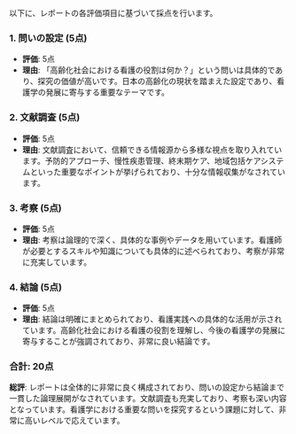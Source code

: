 以下に、レポートの各評価項目に基づいて採点を行います。

### 1. 問いの設定 (5点)
- **評価**: 5点
- **理由**: 「高齢化社会における看護の役割は何か？」という問いは具体的であり、探究の価値が高いです。日本の高齢化の現状を踏まえた設定であり、看護学の発展に寄与する重要なテーマです。

### 2. 文献調査 (5点)
- **評価**: 5点
- **理由**: 文献調査において、信頼できる情報源から多様な視点を取り入れています。予防的アプローチ、慢性疾患管理、終末期ケア、地域包括ケアシステムといった重要なポイントが挙げられており、十分な情報収集がなされています。

### 3. 考察 (5点)
- **評価**: 5点
- **理由**: 考察は論理的で深く、具体的な事例やデータを用いています。看護師が必要とするスキルや知識についても具体的に述べられており、考察が非常に充実しています。

### 4. 結論 (5点)
- **評価**: 5点
- **理由**: 結論は明確にまとめられており、看護実践への具体的な活用が示されています。高齢化社会における看護の役割を理解し、今後の看護学の発展に寄与することが強調されており、非常に良い結論です。

### 合計: 20点

**総評**: レポートは全体的に非常に良く構成されており、問いの設定から結論まで一貫した論理展開がなされています。文献調査も充実しており、考察も深い内容となっています。看護学における重要な問いを探究するという課題に対して、非常に高いレベルで応えています。